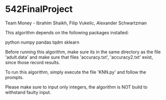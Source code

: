 # 542FinalProject

Team Money - Ibrahim Shaikh, Filip Vukelic, Alexander Schwartzman

This algorithm depends on the following packages installed:

python
numpy
pandas
tqdm
sklearn


Before running this algorithm, make sure its in the same directory as the file 'adult.data' and make sure that files 'accuracy.txt', 'accuracy2.txt' exist, since those record results.



To run this algorithm, simply execute the file 'KNN.py' and follow the prompts.

Please make sure to input only integers, the algorithm is NOT build to withstand faulty input.
